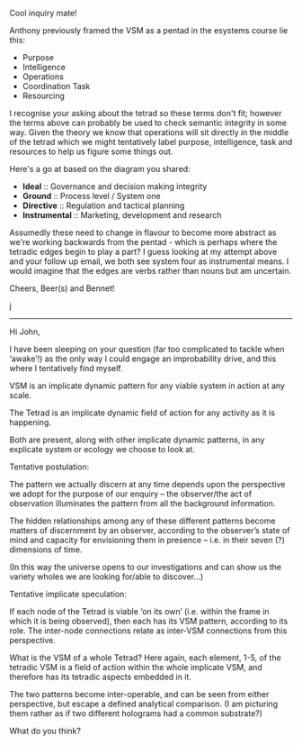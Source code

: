 Cool inquiry mate!   
  
Anthony previously framed the VSM as a pentad in the esystems course lie this:  

-   Purpose  
-   Intelligence  
-   Operations  
-   Coordination Task  
-   Resourcing  

I recognise your asking about the tetrad so these terms don't fit; however the terms above can probably be used to check semantic integrity in some way. Given the theory we know that operations will sit directly in the middle of the tetrad which we might tentatively label purpose, intelligence, task and resources to help us figure some things out.

Here's a go at based on the diagram you shared:  

-   **Ideal** :: Governance and decision making integrity  
-   **Ground** :: Process level / System one  
-   **Directive** :: Regulation and tactical planning  
-   **Instrumental** :: Marketing, development and research  

Assumedly these need to change in flavour to become more abstract as we're working backwards from the pentad - which is perhaps where the tetradic edges begin to play a part? I guess looking at my attempt above and your follow up email, we both see system four as instrumental means. I would imagine that the edges are verbs rather than nouns but am uncertain.  

Cheers, Beer(s) and Bennet!  

j

---

Hi John,

I have been sleeping on your question (far too complicated to tackle when ‘awake’!) as the only way I could engage an improbability drive, and this where I tentatively find myself.

VSM is an implicate dynamic pattern for any viable system in action at any scale.

The Tetrad is an implicate dynamic field of action for any activity as it is happening.

Both are present, along with other implicate dynamic patterns, in any explicate system or ecology we choose to look at.

Tentative postulation:

The pattern we actually discern at any time depends upon the perspective we adopt for the purpose of our enquiry – the observer/the act of observation illuminates the pattern from all the background information.

The hidden relationships among any of these different patterns become matters of discernment by an observer, according to the observer’s state of mind and capacity for envisioning them in presence – i.e. in their seven (?) dimensions of time.

(In this way the universe opens to our investigations and can show us the variety wholes we are looking for/able to discover…)

Tentative implicate speculation:

If each node of the Tetrad is viable ‘on its own’ (i.e. within the frame in which it is being observed), then each has its VSM pattern, according to its role. The inter-node connections relate as inter-VSM connections from this perspective.

What is the VSM of a whole Tetrad? Here again, each element, 1-5, of the tetradic VSM is a field of action within the whole implicate VSM, and therefore has its tetradic aspects embedded in it.

The two patterns become inter-operable, and can be seen from either perspective, but escape a defined analytical comparison. (I am picturing them rather as if two different holograms had a common substrate?)

What do you think?